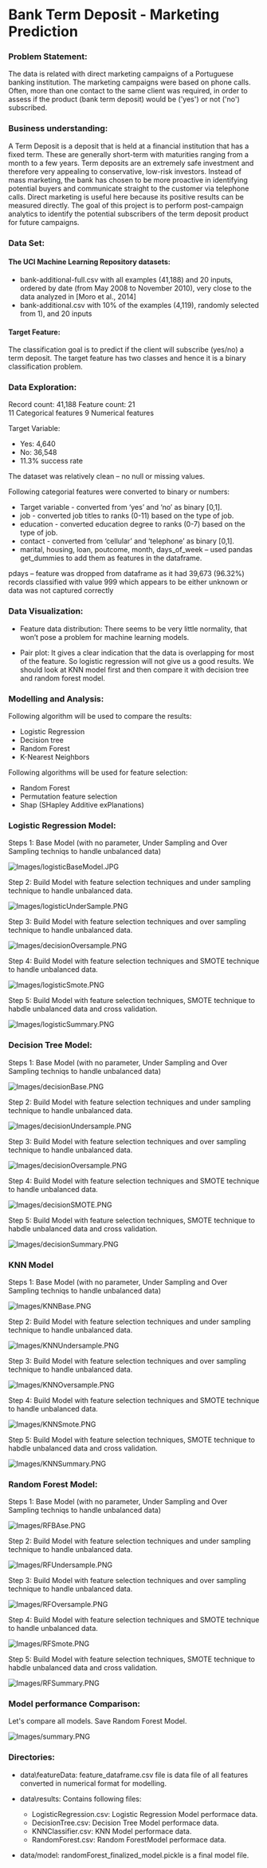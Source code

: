 # Bank Term Deposit - Marketing Prediction

### Problem Statement:

The data is related with direct marketing campaigns of a Portuguese banking institution. The marketing campaigns were based on phone calls. Often, more than one contact to the same client was required, in order to assess if the product (bank term deposit) would be ('yes') or not ('no') subscribed.

### Business understanding:

A Term Deposit is a deposit that is held at a financial institution that has a fixed term. These are generally short-term with maturities ranging from a month to a few years. Term deposits are an extremely safe investment and therefore very appealing to conservative, low-risk investors. Instead of mass marketing, the bank has chosen to be more proactive in identifying potential buyers and communicate straight to the customer via telephone calls. Direct marketing is useful here because its positive results can be measured directly. The goal of this project is to perform post-campaign analytics to identify the potential subscribers of the term deposit product for future campaigns.

### Data Set:

#### The UCI Machine Learning Repository datasets:

- bank-additional-full.csv with all examples (41,188) and 20 inputs, ordered by date (from May 2008 to November 2010), very close to the data analyzed in [Moro et al., 2014]
- bank-additional.csv with 10% of the examples (4,119), randomly selected from 1), and 20 inputs

#### Target Feature:

The classification goal is to predict if the client will subscribe (yes/no) a term deposit. The target feature has two classes and hence it is a binary classification problem. 

### Data Exploration:

Record count: 41,188 
Feature count: 21	
11 Categorical features
9 Numerical features 

Target Variable: 
* Yes: 4,640
* No: 36,548
* 11.3% success rate
				
The dataset was relatively clean – no null or missing values.

Following categorial features were converted to binary or numbers:
- Target variable - converted from ‘yes’ and ‘no’ as binary [0,1].
- job - converted job titles to ranks (0-11) based on the type of job. 
- education - converted education degree to ranks (0-7) based on the type of job.
- contact - converted from ‘cellular’ and ‘telephone’ as binary [0,1].
- marital, housing, loan, poutcome, month, days_of_week – used pandas get_dummies to add them as features in the dataframe.

pdays – feature was dropped from dataframe as it had 39,673 (96.32%) records classified with value 999 which appears to be either unknown or data was not captured correctly

### Data Visualization:

- Feature data distribution: There seems to be very little normality, that won’t pose a problem for machine learning models.


- Pair plot: It gives a clear indication that the data is overlapping for most of the feature. So logistic regression will not give us a good results. We should look at KNN model first and then compare it with decision tree and random forest model.

### Modelling and Analysis:

Following algorithm will be used to compare the results:
- Logistic Regression
- Decision tree
- Random Forest
- K-Nearest Neighbors

Following algorithms will be used for feature selection:
- Random Forest
- Permutation feature selection
- Shap (SHapley Additive exPlanations)

### Logistic Regression Model:

Steps 1: Base Model (with no parameter, Under Sampling and Over Sampling techniqs to handle unbalanced data)

![Images/logisticBaseModel.JPG](Images/logisticBaseModel.JPG) 

Step 2:  Build Model with feature selection techniques and under sampling technique to handle unbalanced data.

![Images/logisticUnderSample.PNG](Images/logisticUnderSample.PNG) 

Step 3:  Build Model with feature selection techniques and over sampling technique to handle unbalanced data.

![Images/decisionOversample.PNG](Images/decisionOversample.PNG) 

Step 4:  Build Model with feature selection techniques and SMOTE technique to handle unbalanced data.

![Images/logisticSmote.PNG](Images/logisticSmote.PNG) 

Step 5:  Build Model with feature selection techniques, SMOTE technique to habdle unbalanced data and cross validation.

![Images/logisticSummary.PNG](Images/logisticSummary.PNG) 


### Decision Tree Model:

Steps 1: Base Model (with no parameter, Under Sampling and Over Sampling techniqs to handle unbalanced data)

![Images/decisionBase.PNG](Images/decisionBase.PNG) 

Step 2:  Build Model with feature selection techniques and under sampling technique to handle unbalanced data.

![Images/decisionUndersample.PNG](Images/decisionUndersample.PNG) 

Step 3:  Build Model with feature selection techniques and over sampling technique to handle unbalanced data.

![Images/decisionOversample.PNG](Images/decisionOversample.PNG) 

Step 4:  Build Model with feature selection techniques and SMOTE technique to handle unbalanced data.

![Images/decisionSMOTE.PNG](Images/decisionSMOTE.PNG) 

Step 5:  Build Model with feature selection techniques, SMOTE technique to habdle unbalanced data and cross validation.

![Images/decisionSummary.PNG](Images/decisionSummary.PNG) 

### KNN Model 

Steps 1: Base Model (with no parameter, Under Sampling and Over Sampling techniqs to handle unbalanced data)

![Images/KNNBase.PNG](Images/KNNBase.PNG) 


Step 2:  Build Model with feature selection techniques and under sampling technique to handle unbalanced data.

![Images/KNNUndersample.PNG](Images/KNNUndersample.PNG) 

Step 3:  Build Model with feature selection techniques and over sampling technique to handle unbalanced data.

![Images/KNNOversample.PNG](Images/KNNOversample.PNG) 

Step 4:  Build Model with feature selection techniques and SMOTE technique to handle unbalanced data.

![Images/KNNSmote.PNG](Images/KNNSmote.PNG) 

Step 5:  Build Model with feature selection techniques, SMOTE technique to habdle unbalanced data and cross validation.

![Images/KNNSummary.PNG](Images/KNNSummary.PNG) 

### Random Forest Model:

Steps 1: Base Model (with no parameter, Under Sampling and Over Sampling techniqs to handle unbalanced data)

![Images/RFBAse.PNG](Images/RFBAse.PNG) 

Step 2:  Build Model with feature selection techniques and under sampling technique to handle unbalanced data.

![Images/RFUndersample.PNG](Images/RFUndersample.PNG) 

Step 3:  Build Model with feature selection techniques and over sampling technique to handle unbalanced data.

![Images/RFOversample.PNG](Images/RFOversample.PNG) 

Step 4:  Build Model with feature selection techniques and SMOTE technique to handle unbalanced data.

![Images/RFSmote.PNG](Images/RFSmote.PNG) 

Step 5:  Build Model with feature selection techniques, SMOTE technique to habdle unbalanced data and cross validation.

![Images/RFSummary.PNG](Images/RFSummary.PNG) 

### Model performance Comparison:

Let's compare all models. Save Random Forest Model.

![Images/summary.PNG](Images/summary.PNG) 

### Directories:
- data\featureData: feature_dataframe.csv file is data file of all features converted in numerical format for modelling.

- data\results: Contains following files:
    - LogisticRegression.csv:  Logistic Regression Model performace data.
    - DecisionTree.csv: Decision Tree Model performace data.
    - KNNClassifier.csv: KNN Model performace data.
    - RandomForest.csv:  Random ForestModel performace data.         

- data/model: randomForest_finalized_model.pickle is a final model file.  

